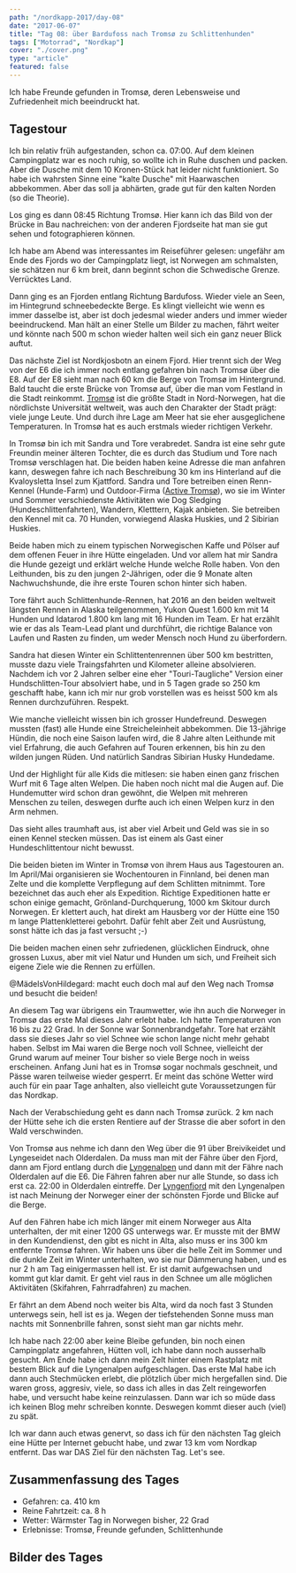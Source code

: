 ```yaml
---
path: "/nordkapp-2017/day-08"
date: "2017-06-07"
title: "Tag 08: über Bardufoss nach Tromsø zu Schlittenhunden"
tags: ["Motorrad", "Nordkap"]
cover: "./cover.png"
type: "article"
featured: false
---
```


Ich habe Freunde gefunden in Tromsø, deren Lebensweise und Zufriedenheit mich beeindruckt hat.

## Tagestour

<rehype-image src="Tour-Day-08.png"><center></center></rehype-image>

Ich bin relativ früh aufgestanden, schon ca. 07:00. Auf dem kleinen Campingplatz war es noch ruhig, so wollte ich in Ruhe duschen und packen. Aber die Dusche mit dem 10 Kronen-Stück hat leider nicht funktioniert. So habe ich wahrsten Sinne eine "kalte Dusche" mit Haarwaschen abbekommen. Aber das soll ja abhärten, grade gut für den kalten Norden (so die Theorie).

Los ging es dann 08:45 Richtung Tromsø. Hier kann ich das Bild von der Brücke in Bau nachreichen: von der anderen Fjordseite hat man sie gut sehen und fotographieren können.

<rehype-image src="IMG_2388.JPG"><center></center></rehype-image>

Ich habe am Abend was interessantes im Reiseführer gelesen: ungefähr am Ende des Fjords wo der Campingplatz liegt, ist Norwegen am schmalsten, sie schätzen nur 6 km breit, dann beginnt schon die Schwedische Grenze. Verrücktes Land.

Dann ging es an Fjorden entlang Richtung Bardufoss. Wieder viele an Seen, im Hintegrund schneebedeckte Berge. Es klingt vielleicht wie wenn es immer dasselbe ist, aber ist doch jedesmal wieder anders und immer wieder beeindruckend. Man hält an einer Stelle um Bilder zu machen, fährt weiter und könnte nach 500 m schon wieder halten weil sich ein ganz neuer Blick auftut.

<photo-composition>
<rehype-image src="IMG_2391.JPG"><center></center></rehype-image>
<rehype-image src="IMG_2392.JPG"><center></center></rehype-image>
</photo-composition>

Das nächste Ziel ist Nordkjosbotn an einem Fjord. Hier trennt sich der Weg von der E6 die ich immer noch entlang gefahren bin nach Tromsø über die E8. Auf der E8 sieht man nach 60 km die Berge von Tromsø im Hintergrund. Bald taucht die erste Brücke von Tromsø auf, über die man vom Festland in die Stadt reinkommt. [Tromsø](https://de.wikipedia.org/wiki/Troms%C3%B8) ist die größte Stadt in Nord-Norwegen, hat die nördlichste Universität weltweit, was auch den Charakter der Stadt prägt: viele junge Leute. Und durch ihre Lage am Meer hat sie eher ausgeglichene Temperaturen. In Tromsø hat es auch erstmals wieder richtigen Verkehr.

<photo-composition>
<rehype-image src="IMG_2416.JPG"><center></center></rehype-image>
<rehype-image src="IMG_2430.JPG"><center></center></rehype-image>
</photo-composition>

In Tromsø bin ich mit Sandra und Tore verabredet. Sandra ist eine sehr gute Freundin meiner älteren Tochter, die es durch das Studium und Tore nach Tromsø verschlagen hat. Die beiden haben keine Adresse die man anfahren kann, deswegen fahre ich nach Beschreibung 30 km ins Hinterland auf die Kvaloysletta Insel zum Kjattford. Sandra und Tore betreiben einen Renn-Kennel (Hunde-Farm) und Outdoor-Firma ([Active Tromsø](http://www.activetromso.no/)), wo sie im Winter und Sommer verschiedenste Aktivitäten wie Dog Sledging (Hundeschlittenfahrten), Wandern, Kletttern, Kajak anbieten. Sie betreiben den Kennel mit ca. 70 Hunden, vorwiegend Alaska Huskies, und 2 Sibirian Huskies.

<photo-composition>
<rehype-image src="IMG_2468.JPG"><center></center></rehype-image>
<rehype-image src="IMG_2438.JPG"><center></center></rehype-image>
</photo-composition>

Beide haben mich zu einem typischen Norwegischen Kaffe und Pölser auf dem offenen Feuer in ihre Hütte eingeladen. Und vor allem hat mir Sandra die Hunde gezeigt und erklärt welche Hunde welche Rolle haben. Von den Leithunden, bis zu den jungen 2-Jährigen, oder die 9 Monate alten Nachwuchshunde, die ihre erste Touren schon hinter sich haben.

<rehype-image src="IMG_2467.JPG"><center></center></rehype-image>

Tore fährt auch Schlittenhunde-Rennen, hat 2016 an den beiden weltweit längsten Rennen in Alaska teilgenommen, Yukon Quest 1.600 km mit 14 Hunden und Idatarod 1.800 km lang mit 16 Hunden im Team. Er hat erzählt wie er das als Team-Lead plant und durchführt, die richtige Balance von Laufen und Rasten zu finden, um weder Mensch noch Hund zu überfordern.

Sandra hat diesen Winter ein Schlittentenrennen über 500 km bestritten, musste dazu viele Traingsfahrten und Kilometer alleine absolvieren. Nachdem ich vor 2 Jahren selber eine eher "Touri-Taugliche" Version einer Hundschlitten-Tour absolviert habe, und in 5 Tagen grade so 250 km geschafft habe, kann ich mir nur grob vorstellen was es heisst 500 km als Rennen durchzuführen. Respekt.

Wie manche vielleicht wissen bin ich grosser Hundefreund. Deswegen mussten (fast) alle Hunde eine Streicheleinheit abbekommen. Die 13-jährige Hündin, die noch eine Saison laufen wird, die 8 Jahre alten Leithunde mit viel Erfahrung, die auch Gefahren auf Touren erkennen, bis hin zu den wilden jungen Rüden. Und natürlich Sandras Sibirian Husky Hundedame.

<photo-composition>
<rehype-image src="IMG_2481.JPG"><center></center></rehype-image>
<rehype-image src="IMG_2485.JPG"><center></center></rehype-image>
<rehype-image src="IMG_2435.JPG"><center></center></rehype-image>
</photo-composition>

Und der Highlight für alle Kids die mitlesen: sie haben einen ganz frischen Wurf mit 6 Tage alten Welpen. Die haben noch nicht mal die Augen auf. Die Hundemutter wird schon dran gewöhnt, die Welpen mit mehreren Menschen zu teilen, deswegen durfte auch ich einen Welpen kurz in den Arm nehmen.

<photo-composition>
<rehype-image src="IMG_2453.JPG"><center></center></rehype-image>
<rehype-image src="IMG_2461.JPG"><center></center></rehype-image>
<rehype-image src="IMG_2465.JPG"><center></center></rehype-image>
</photo-composition>

Das sieht alles traumhaft aus, ist aber viel Arbeit und Geld was sie in so einen Kennel stecken müssen. Das ist einem als Gast einer Hundeschlittentour nicht bewusst.

Die beiden bieten im Winter in Tromsø von ihrem Haus aus Tagestouren an. Im April/Mai organisieren sie Wochentouren in Finnland, bei denen man Zelte und die komplette Verpflegung auf dem Schlitten mitnimmt. Tore bezeichnet das auch eher als Expedition. Richtige Expeditionen hatte er schon einige gemacht, Grönland-Durchquerung, 1000 km Skitour durch Norwegen. Er klettert auch, hat direkt am Hausberg vor der Hütte eine 150 m lange Plattenkletterei gebohrt. Dafür fehlt aber Zeit und Ausrüstung, sonst hätte ich das ja fast versucht ;-)

Die beiden machen einen sehr zufriedenen, glücklichen Eindruck, ohne grossen Luxus, aber mit viel Natur und Hunden um sich, und Freiheit sich eigene Ziele wie die Rennen zu erfüllen.

@MädelsVonHildegard: macht euch doch mal auf den Weg nach Tromsø und besucht die beiden!

An diesem Tag war übrigens ein Traumwetter, wie ihn auch die Norweger in Tromsø das erste Mal dieses Jahr erlebt habe. Ich hatte Temperaturen von 16 bis zu 22 Grad. In der Sonne war Sonnenbrandgefahr. Tore hat erzählt dass sie dieses Jahr so viel Schnee wie schon lange nicht mehr gehabt haben. Selbst im Mai waren die Berge noch voll Schnee, vielleicht der Grund warum auf meiner Tour bisher so viele Berge noch in weiss erscheinen. Anfang Juni hat es in Tromsø sogar nochmals geschneit, und Pässe waren teilweise wieder gesperrt. Er meint das schöne Wetter wird auch für ein paar Tage anhalten, also vielleicht gute Voraussetzungen für das Nordkap.

Nach der Verabschiedung geht es dann nach Tromsø zurück. 2 km nach der Hütte sehe ich die ersten Rentiere auf der Strasse die aber sofort in den Wald verschwinden.

<rehype-image src="IMG_2498.JPG"><center></center></rehype-image>

Von Tromsø aus nehme ich dann den Weg über die 91 über Breivikeidet und Lyngeseidet nach Olderdalen. Da muss man mit der Fähre über den Fjord, dann am Fjord entlang durch die [Lyngenalpen](https://de.wikipedia.org/wiki/Lyngenalpen) und dann mit der Fähre nach Olderdalen auf die E6. Die Fähren fahren aber nur alle Stunde, so dass ich erst ca. 22:00 in Olderdalen eintreffe.
Der [Lyngenfjord](https://de.wikipedia.org/wiki/Lyngenfjord_(Troms)) mit den Lyngenalpen ist nach Meinung der Norweger einer der schönsten Fjorde und Blicke auf die Berge.

Auf den Fähren habe ich mich länger mit einem Norweger aus Alta unterhalten, der mit einer 1200 GS unterwegs war. Er musste mit der BMW in den Kundendienst, den gibt es nicht in Alta, also muss er ins 300 km entfernte Tromsø fahren. Wir haben uns über die helle Zeit im Sommer und die dunkle Zeit im Winter unterhalten, wo sie nur Dämmerung haben, und es nur 2 h am Tag einigermassen hell ist. Er ist damit aufgewachsen und kommt gut klar damit. Er geht viel raus in den Schnee um alle möglichen Aktivitäten (Skifahren, Fahrradfahren) zu machen.

Er fährt an dem Abend noch weiter bis Alta, wird da noch fast 3 Stunden unterwegs sein, hell ist es ja. Wegen der tiefstehenden Sonne muss man nachts mit Sonnenbrille fahren, sonst sieht man gar nichts mehr.

Ich habe nach 22:00 aber keine Bleibe gefunden, bin noch einen Campingplatz angefahren, Hütten voll, ich habe dann noch ausserhalb gesucht. Am Ende habe ich dann mein Zelt hinter einem Rastplatz mit bestem Blick auf die Lyngenalpen aufgeschlagen. Das erste Mal habe ich dann auch Stechmücken erlebt, die plötzlich über mich hergefallen sind. Die waren gross, aggresiv, viele, so dass ich alles in das Zelt reingeworfen habe, und versucht habe keine reinzulassen. Dann war ich so müde dass ich keinen Blog mehr schreiben konnte. Deswegen kommt dieser auch (viel) zu spät.

Ich war dann auch etwas genervt, so dass ich für den nächsten Tag gleich eine Hütte per Internet gebucht habe, und zwar 13 km vom Nordkap entfernt. Das war DAS Ziel für den nächsten Tag. Let's see.

## Zusammenfassung des Tages

* Gefahren: ca. 410 km
* Reine Fahrtzeit: ca. 8 h
* Wetter: Wärmster Tag in Norwegen bisher, 22 Grad
* Erlebnisse: Tromsø, Freunde gefunden, Schlittenhunde

## Bilder des Tages

<photo-composition>
<rehype-image src="IMG_2408.JPG"><center></center></rehype-image>
<rehype-image src="IMG_2409.JPG"><center></center></rehype-image>
<rehype-image src="IMG_2410.JPG"><center></center></rehype-image>
<rehype-image src="IMG_2481.JPG"><center></center></rehype-image>
<rehype-image src="IMG_2504.JPG"><center></center></rehype-image>
<rehype-image src="IMG_2506.JPG"><center></center></rehype-image>
<rehype-image src="IMG_2508.JPG"><center></center></rehype-image>
<rehype-image src="IMG_2518.JPG"><center></center></rehype-image>
<rehype-image src="IMG_2528.JPG"><center></center></rehype-image>
</photo-composition>
